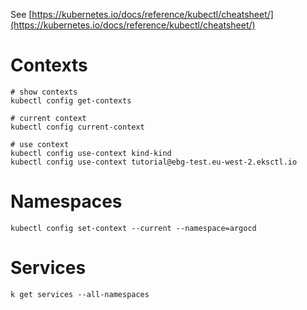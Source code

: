 See [https://kubernetes.io/docs/reference/kubectl/cheatsheet/](https://kubernetes.io/docs/reference/kubectl/cheatsheet/)


# Contexts
```
# show contexts
kubectl config get-contexts

# current context
kubectl config current-context 

# use context
kubectl config use-context kind-kind
kubectl config use-context tutorial@ebg-test.eu-west-2.eksctl.io

```

# Namespaces

```
kubectl config set-context --current --namespace=argocd
```

# Services

```
k get services --all-namespaces
```